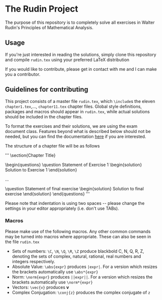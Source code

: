 # The Rudin Project
The purpose of this repository is to completely solve all exercises in Walter Rudin's Principles of Mathematical Analysis.

## Usage
If you're just interested in reading the solutions, simply clone this repository and compile `rudin.tex` using your preferred LaTeX distribution

If you would like to contribute, please get in contact with me and I can make you a contributor.

## Guidelines for contributing
This project consists of a master file `rudin.tex`, which `\include`s the eleven `chapter1.tex`,..., `chapter11.tex` chapter files. Global style definitions, packages and macros should appear in `rudin.tex`, while actual solutions should be included in the chapter files.

To format the exercises and their solutions, we are using the exam document class. Features beyond what is described below should not be needed, but you can find the documentation [here](https://www.ctan.org/tex-archive/macros/latex/contrib/exam?lang=en) if you are interested.

The structure of a chapter file will be as follows

'''
\section{Chapter Title}

\begin{questions}
\question Statement of Exercise 1
\begin{solution}
  Solution to Exercise 1
\end{solution}

...

\question Statement of final exercise
\begin{solution}
  Solution to final exercise
\end{solution}
\end{questions}
'''

Please note that indentation is using two spaces -- please change the settings in your editor appropriately (i.e. don't use TABs).

### Macros
Please make use of the following macros. Any other common commands may be turned into macros where appropriate. These can also be seen in the file `rudin.tex`

 * Sets of numbers: `\C`, `\N`, `\Q`, `\R`, `\Z` produce blackbold C, N, Q, R, Z, denoting the sets of complex, natural, rational, real numbers and integers respectively.
 * Absolute Value: `\abs{expr}` produces `|expr|`. For a version which resizes the brackets automatically use `\abs*{expr}`
 * Norm: `\norm{expr}` produces `||expr||`. For a version which resizes the brackets automatically use `\norm*{expr}`
 * Vectors: `\vec{v}` produces **v**
 * Complex Conjugation: `\conj{z}` produces the complex conjugate of `z`
